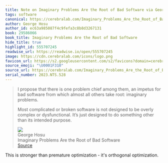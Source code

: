 ```yaml
---
title: Note on Imaginary Problems Are the Root of Bad Software via George Hosu
tags: software
canonical: https://cerebralab.com/Imaginary_Problems_Are_the_Root_of_Bad_Software
author: George Hosu
author_id: ec63a985087f4c9fefa3c8b8d3267131
book: 29586066
book_title: Imaginary Problems Are the Root of Bad Software
hide_title: true
highlight_id: 555707245
readwise_url: https://readwise.io/open/555707245
image: https://cdn.cerebralab.com/icons/logo.png
favicon_url: https://s2.googleusercontent.com/s2/favicons?domain=cerebralab.com
source_emoji: "\U0001F310"
source_url: https://cerebralab.com/Imaginary_Problems_Are_the_Root_of_Bad_Software#:~:text=I%20propose%20that,its%20intended%20purpose.
serial_number: 2023.NTS.528
---
```

> I propose that there is one problem chief among them, an impetus for bad software from which almost all others take root: imaginary problems.
> 
> Most complicated or broken software is not designed to be overly complex or dysfunctional. It’s just designed to do something other than its intended purpose.
> <div class="quoteback-footer"><div class="quoteback-avatar"><img class="mini-favicon" src="https://s2.googleusercontent.com/s2/favicons?domain=cerebralab.com"></div><div class="quoteback-metadata"><div class="metadata-inner"><span style="display:none">FROM:</span><div aria-label="George Hosu" class="quoteback-author"> George Hosu</div><div aria-label="Imaginary Problems Are the Root of Bad Software" class="quoteback-title"> Imaginary Problems Are the Root of Bad Software</div></div></div><div class="quoteback-backlink"><a target="_blank" aria-label="go to the full text of this quotation" rel="noopener" href="https://cerebralab.com/Imaginary_Problems_Are_the_Root_of_Bad_Software#:~:text=I%20propose%20that,its%20intended%20purpose." class="quoteback-arrow"> Source</a></div></div>

This is stronger than premature optimization - it's orthogonal optimization.